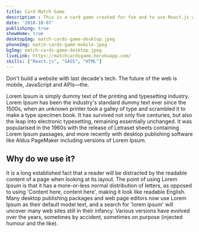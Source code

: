 ```yaml
---
title: Card Match Game
description : This is a card game created for fun and to use React.js which is a tool that I really like. I hope you have a lot of fun.
date: '2018-10-07'
publishing: true
showHome: true
desktopImg: match-cards-game-desktop.jpeg
phoneImg: match-cards-game-mobile.jpeg
bgImg: match-cards-game-desktop.jpeg
liveLink: https://matchcardsgame.herokuapp.com/
skills: ["React.js", "SASS", "HTML"]
---
```


Don't build a website with last decade's tech. The future of the web is mobile, JavaScript and APIs—the.



Lorem Ipsum is simply dummy text of the printing and typesetting industry. Lorem Ipsum has been the industry's standard dummy text ever since the 1500s, when an unknown printer took a galley of type and scrambled it to make a type specimen book. It has survived not only five centuries, but also the leap into electronic typesetting, remaining essentially unchanged. It was popularised in the 1960s with the release of Letraset sheets containing Lorem Ipsum passages, and more recently with desktop publishing software like Aldus PageMaker including versions of Lorem Ipsum.

## Why do we use it?

It is a long established fact that a reader will be distracted by the readable content of a page when looking at its layout. The point of using Lorem Ipsum is that it has a more-or-less normal distribution of letters, as opposed to using 'Content here, content here', making it look like readable English. Many desktop publishing packages and web page editors now use Lorem Ipsum as their default model text, and a search for 'lorem ipsum' will uncover many web sites still in their infancy. Various versions have evolved over the years, sometimes by accident, sometimes on purpose (injected humour and the like).
